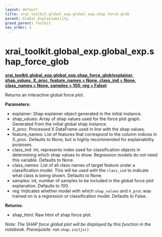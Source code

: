 ```yaml
---
layout: default
title: xrai_toolkit.global_exp.global_exp.shap_force_glob
parent: Global Explainability
grand_parent: Toolkit
nav_order: 1
---
```


# xrai_toolkit.global_exp.global_exp.shap_force_glob
**[xrai_toolkit.global_exp.global_exp.shap_force_glob(explainer, shap_values, X_proc, feature_names = None, class_ind = None, class_names = None, samples = 100, reg = False)](https://github.com/gaberamolete/xrai_toolkit/blob/main/global_exp/global_exp.py)**


Returns an interactive global force plot.


**Parameters:**
- explainer: Shap explainer object generated in the initial instance.
- shap_values: Array of shap values used for the force plot graph. Generated from the initial global shap instance.
- X_proc: Processed X DataFrame used in line with the shap values.
- feature_names: List of features that correspond to the column indices in X_proc. Defaults to None, but is highly recommended for explainability purposes.
- class_ind: int, represents index used for classification objects in determining which shap values to show. Regression models do not need this variable. Defaults to None.
- class_names: List of all class names of target feature under a classification model. This will be used with the `class_ind` to indicate what class is being shown. Defaults to None.
- samples: int, number of samples to be included in the global force plot explanation. Defaults to 100.
- reg: Indicates whether model with which `shap_values` and `X_proc` was trained on is a regression or classification model. Defaults to False.
    

**Returns:**
- shap_html: Raw html of shap force plot.

*Note: The SHAP force global plot will be displayed by this function in the notebook. Prerequisite: run `shap.initjs()`.*